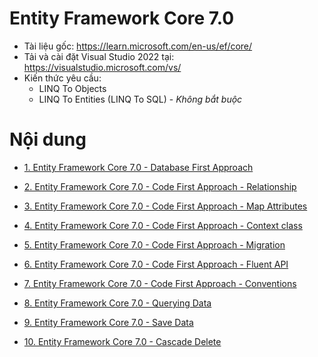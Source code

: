 # Entity Framework Core 7.0

* Tài liệu gốc: https://learn.microsoft.com/en-us/ef/core/
* Tải và cài đặt Visual Studio 2022 tại: https://visualstudio.microsoft.com/vs/
* Kiến thức yêu cầu:
    * LINQ To Objects
    * LINQ To Entities (LINQ To SQL) - *Không bắt buộc*
 
# Nội dung
* [1. Entity Framework Core 7.0 - Database First Approach](/1_efcore7_database_first_approach.md)

* [2. Entity Framework Core 7.0 - Code First Approach - Relationship](/2_efcore7_code_first_approach_relationship.md)

* [3. Entity Framework Core 7.0 - Code First Approach - Map Attributes](/3_efcore7_code_first_approach_map_attributes.md)

* [4. Entity Framework Core 7.0 - Code First Approach - Context class](/4_efcore7_code_first_approach_context_class.md)

* [5. Entity Framework Core 7.0 - Code First Approach - Migration](/5_efcore7_code_first_approach_migration.md)

* [6. Entity Framework Core 7.0 - Code First Approach - Fluent API](/6_efcore7_code_first_approach_fluent_api.md)

* [7. Entity Framework Core 7.0 - Code First Approach - Conventions](/7_efcore7_code_first_approach_conventions.md)

* [8. Entity Framework Core 7.0 - Querying Data](/8_efcore7_code_first_approach_querying_data.md)

* [9. Entity Framework Core 7.0 - Save Data](/9_efcore7_code_first_approach_save_data.md)

* [10. Entity Framework Core 7.0 - Cascade Delete](/10_efcore7_code_first_approach_cascade_delete.md)
